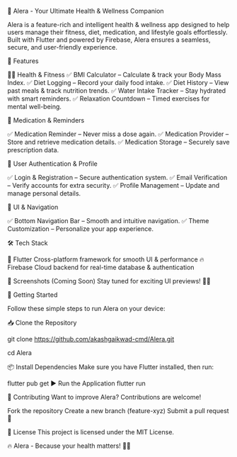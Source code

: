 🌟 Alera - Your Ultimate Health & Wellness Companion

Alera is a feature-rich and intelligent health & wellness app designed to help users manage their fitness, diet, medication, and lifestyle goals effortlessly. Built with Flutter and powered by Firebase, Alera ensures a seamless, secure, and user-friendly experience.


🚀 Features

🏋️‍♂️ Health & Fitness
✅ BMI Calculator – Calculate & track your Body Mass Index.
✅ Diet Logging – Record your daily food intake.
✅ Diet History – View past meals & track nutrition trends.
✅ Water Intake Tracker – Stay hydrated with smart reminders.
✅ Relaxation Countdown – Timed exercises for mental well-being.

💊 Medication & Reminders

✅ Medication Reminder – Never miss a dose again.
✅ Medication Provider – Store and retrieve medication details.
✅ Medication Storage – Securely save prescription data.

🔐 User Authentication & Profile

✅ Login & Registration – Secure authentication system.
✅ Email Verification – Verify accounts for extra security.
✅ Profile Management – Update and manage personal details.

🎨 UI & Navigation

✅ Bottom Navigation Bar – Smooth and intuitive navigation.
✅ Theme Customization – Personalize your app experience.

🛠️ Tech Stack

🎯 Flutter	Cross-platform framework for smooth UI & performance
🔥 Firebase	Cloud backend for real-time database & authentication

📸 Screenshots (Coming Soon)
Stay tuned for exciting UI previews! 🎨✨

🏁 Getting Started

Follow these simple steps to run Alera on your device:

📥 Clone the Repository

git clone https://github.com/akashgaikwad-cmd/Alera.git

cd Alera

📦 Install Dependencies
Make sure you have Flutter installed, then run:

flutter pub get
▶️ Run the Application
flutter run

🤝 Contributing
Want to improve Alera? Contributions are welcome!

Fork the repository
Create a new branch (feature-xyz)
Submit a pull request 🎯

📜 License
This project is licensed under the MIT License.

🔥 Alera - Because your health matters! 🚀💙
